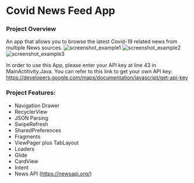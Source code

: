 # Covid News Feed App

### Project Overview

An app that allows you to browse the latest Covid-19 related news from multiple News sources.
![screenshot_example1](https://i.ibb.co/J5L3G6L/exp1.png)
![screenshot_example2](https://i.ibb.co/Z2NbxCj/exp2.png)
![screenshot_example3](https://i.ibb.co/hFhSx20/exp3.png)

In order to use this App, please enter your API key at line 43 in MainActitivity.Java.
You can refer to  this link to get your own API key:
https://developers.google.com/maps/documentation/javascript/get-api-key

### Project Features:
 - Navigation Drawer
 - RecyclerView
 - JSON Parsing
 - SwipeRefresh
 - SharedPreferences
 - Fragments
 - ViewPager plus TabLayout
 - Loaders
 - Glide
 - CardView
 - Intent
 - News API (https://newsapi.org/)
